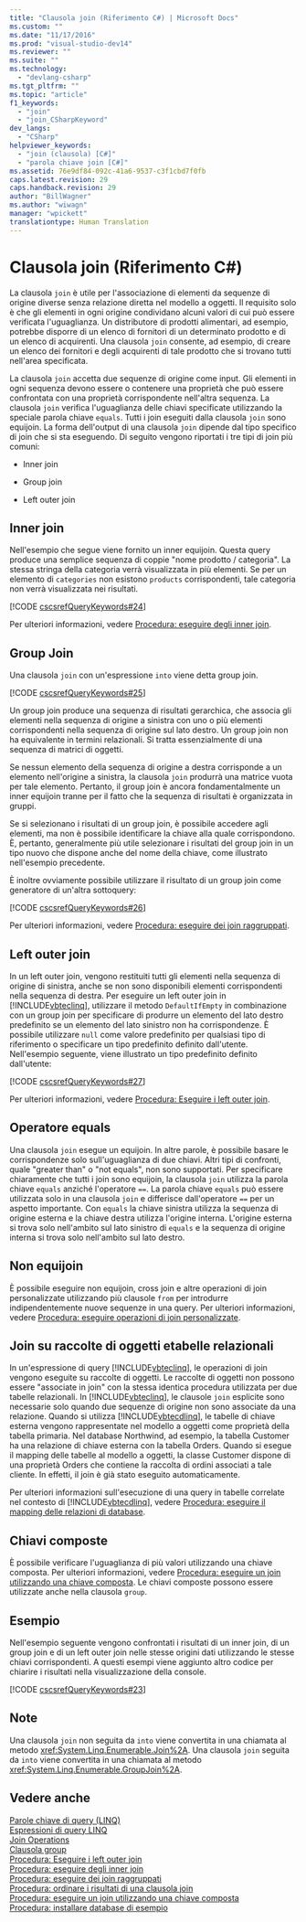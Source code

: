 ```yaml
---
title: "Clausola join (Riferimento C#) | Microsoft Docs"
ms.custom: ""
ms.date: "11/17/2016"
ms.prod: "visual-studio-dev14"
ms.reviewer: ""
ms.suite: ""
ms.technology: 
  - "devlang-csharp"
ms.tgt_pltfrm: ""
ms.topic: "article"
f1_keywords: 
  - "join"
  - "join_CSharpKeyword"
dev_langs: 
  - "CSharp"
helpviewer_keywords: 
  - "join (clausola) [C#]"
  - "parola chiave join [C#]"
ms.assetid: 76e9df84-092c-41a6-9537-c3f1cbd7f0fb
caps.latest.revision: 29
caps.handback.revision: 29
author: "BillWagner"
ms.author: "wiwagn"
manager: "wpickett"
translationtype: Human Translation
---
```

# Clausola join (Riferimento C#)
La clausola `join` è utile per l'associazione di elementi da sequenze di origine diverse senza relazione diretta nel modello a oggetti.  Il requisito solo è che gli elementi in ogni origine condividano alcuni valori di cui può essere verificata l'uguaglianza.  Un distributore di prodotti alimentari, ad esempio, potrebbe disporre di un elenco di fornitori di un determinato prodotto e di un elenco di acquirenti.  Una clausola `join` consente, ad esempio, di creare un elenco dei fornitori e degli acquirenti di tale prodotto che si trovano tutti nell'area specificata.  
  
 La clausola `join` accetta due sequenze di origine come input.  Gli elementi in ogni sequenza devono essere o contenere una proprietà che può essere confrontata con una proprietà corrispondente nell'altra sequenza.  La clausola `join` verifica l'uguaglianza delle chiavi specificate utilizzando la speciale parola chiave `equals`.  Tutti i join eseguiti dalla clausola `join` sono equijoin.  La forma dell'output di una clausola `join` dipende dal tipo specifico di join che si sta eseguendo.  Di seguito vengono riportati i tre tipi di join più comuni:  
  
-   Inner join  
  
-   Group join  
  
-   Left outer join  
  
## Inner join  
 Nell'esempio che segue viene fornito un inner equijoin.  Questa query produce una semplice sequenza di coppie "nome prodotto \/ categoria".  La stessa stringa della categoria verrà visualizzata in più elementi.  Se per un elemento di `categories` non esistono `products` corrispondenti, tale categoria non verrà visualizzata nei risultati.  
  
 [!CODE [cscsrefQueryKeywords#24](../CodeSnippet/VS_Snippets_VBCSharp/CsCsrefQueryKeywords#24)]  
  
 Per ulteriori informazioni, vedere [Procedura: eseguire degli inner join](../../../csharp/programming-guide/linq-query-expressions/how-to-perform-inner-joins.md).  
  
## Group Join  
 Una clausola `join` con un'espressione `into` viene detta group join.  
  
 [!CODE [cscsrefQueryKeywords#25](../CodeSnippet/VS_Snippets_VBCSharp/CsCsrefQueryKeywords#25)]  
  
 Un group join produce una sequenza di risultati gerarchica, che associa gli elementi nella sequenza di origine a sinistra con uno o più elementi corrispondenti nella sequenza di origine sul lato destro.  Un group join non ha equivalente in termini relazionali. Si tratta essenzialmente di una sequenza di matrici di oggetti.  
  
 Se nessun elemento della sequenza di origine a destra corrisponde a un elemento nell'origine a sinistra, la clausola `join` produrrà una matrice vuota per tale elemento.  Pertanto, il group join è ancora fondamentalmente un inner equijoin tranne per il fatto che la sequenza di risultati è organizzata in gruppi.  
  
 Se si selezionano i risultati di un group join, è possibile accedere agli elementi, ma non è possibile identificare la chiave alla quale corrispondono.  È, pertanto, generalmente più utile selezionare i risultati del group join in un tipo nuovo che dispone anche del nome della chiave, come illustrato nell'esempio precedente.  
  
 È inoltre ovviamente possibile utilizzare il risultato di un group join come generatore di un'altra sottoquery:  
  
 [!CODE [cscsrefQueryKeywords#26](../CodeSnippet/VS_Snippets_VBCSharp/CsCsrefQueryKeywords#26)]  
  
 Per ulteriori informazioni, vedere [Procedura: eseguire dei join raggruppati](../../../csharp/programming-guide/linq-query-expressions/how-to-perform-grouped-joins.md).  
  
## Left outer join  
 In un left outer join, vengono restituiti tutti gli elementi nella sequenza di origine di sinistra, anche se non sono disponibili elementi corrispondenti nella sequenza di destra.  Per eseguire un left outer join in [!INCLUDE[vbteclinq](../../../csharp/includes/vbteclinq_md.md)], utilizzare il metodo `DefaultIfEmpty` in combinazione con un group join per specificare di produrre un elemento del lato destro predefinito se un elemento del lato sinistro non ha corrispondenze.  È possibile utilizzare `null` come valore predefinito per qualsiasi tipo di riferimento o specificare un tipo predefinito definito dall'utente.  Nell'esempio seguente, viene illustrato un tipo predefinito definito dall'utente:  
  
 [!CODE [cscsrefQueryKeywords#27](../CodeSnippet/VS_Snippets_VBCSharp/CsCsrefQueryKeywords#27)]  
  
 Per ulteriori informazioni, vedere [Procedura: Eseguire i left outer join](../../../csharp/programming-guide/linq-query-expressions/how-to-perform-left-outer-joins.md).  
  
## Operatore equals  
 Una clausola `join` esegue un equijoin.  In altre parole, è possibile basare le corrispondenze solo sull'uguaglianza di due chiavi.  Altri tipi di confronti, quale "greater than" o "not equals", non sono supportati.  Per specificare chiaramente che tutti i join sono equijoin, la clausola `join` utilizza la parola chiave `equals` anziché l'operatore `==`.  La parola chiave `equals` può essere utilizzata solo in una clausola `join` e differisce dall'operatore `==` per un aspetto importante.  Con `equals` la chiave sinistra utilizza la sequenza di origine esterna e la chiave destra utilizza l'origine interna.  L'origine esterna si trova solo nell'ambito sul lato sinistro di `equals` e la sequenza di origine interna si trova solo nell'ambito sul lato destro.  
  
## Non equijoin  
 È possibile eseguire non equijoin, cross join e altre operazioni di join personalizzate utilizzando più clausole `from` per introdurre indipendentemente nuove sequenze in una query.  Per ulteriori informazioni, vedere [Procedura: eseguire operazioni di join personalizzate](../../../csharp/programming-guide/linq-query-expressions/how-to-perform-custom-join-operations.md).  
  
## Join su raccolte di oggetti etabelle relazionali  
 In un'espressione di query [!INCLUDE[vbteclinq](../../../csharp/includes/vbteclinq_md.md)], le operazioni di join vengono eseguite su raccolte di oggetti.  Le raccolte di oggetti non possono essere "associate in join" con la stessa identica procedura utilizzata per due tabelle relazionali.  In [!INCLUDE[vbteclinq](../../../csharp/includes/vbteclinq_md.md)], le clausole `join` esplicite sono necessarie solo quando due sequenze di origine non sono associate da una relazione.  Quando si utilizza [!INCLUDE[vbtecdlinq](../../../csharp/includes/vbtecdlinq_md.md)], le tabelle di chiave esterna vengono rappresentate nel modello a oggetti come proprietà della tabella primaria.  Nel database Northwind, ad esempio, la tabella Customer ha una relazione di chiave esterna con la tabella Orders.  Quando si esegue il mapping delle tabelle al modello a oggetti, la classe Customer dispone di una proprietà Orders che contiene la raccolta di ordini associati a tale cliente.  In effetti, il join è già stato eseguito automaticamente.  
  
 Per ulteriori informazioni sull'esecuzione di una query in tabelle correlate nel contesto di [!INCLUDE[vbtecdlinq](../../../csharp/includes/vbtecdlinq_md.md)], vedere [Procedura: eseguire il mapping delle relazioni di database](../Topic/How%20to:%20Map%20Database%20Relationships.md).  
  
## Chiavi composte  
 È possibile verificare l'uguaglianza di più valori utilizzando una chiave composta.  Per ulteriori informazioni, vedere [Procedura: eseguire un join utilizzando una chiave composta](../../../csharp/programming-guide/linq-query-expressions/how-to-join-by-using-composite-keys.md).  Le chiavi composte possono essere utilizzate anche nella clausola `group`.  
  
## Esempio  
 Nell'esempio seguente vengono confrontati i risultati di un inner join, di un group join e di un left outer join nelle stesse origini dati utilizzando le stesse chiavi corrispondenti.  A questi esempi viene aggiunto altro codice per chiarire i risultati nella visualizzazione della console.  
  
 [!CODE [cscsrefQueryKeywords#23](../CodeSnippet/VS_Snippets_VBCSharp/CsCsrefQueryKeywords#23)]  
  
## Note  
 Una clausola `join` non seguita da `into` viene convertita in una chiamata al metodo <xref:System.Linq.Enumerable.Join%2A>.  Una clausola `join` seguita da `into` viene convertita in una chiamata al metodo <xref:System.Linq.Enumerable.GroupJoin%2A>.  
  
## Vedere anche  
 [Parole chiave di query \(LINQ\)](../../../csharp/language-reference/keywords/query-keywords.md)   
 [Espressioni di query LINQ](../../../csharp/programming-guide/linq-query-expressions/index.md)   
 [Join Operations](../../../visual-basic/programming-guide/concepts/linq/join-operations.md)   
 [Clausola group](../../../csharp/language-reference/keywords/group-clause.md)   
 [Procedura: Eseguire i left outer join](../../../csharp/programming-guide/linq-query-expressions/how-to-perform-left-outer-joins.md)   
 [Procedura: eseguire degli inner join](../../../csharp/programming-guide/linq-query-expressions/how-to-perform-inner-joins.md)   
 [Procedura: eseguire dei join raggruppati](../../../csharp/programming-guide/linq-query-expressions/how-to-perform-grouped-joins.md)   
 [Procedura: ordinare i risultati di una clausola join](../../../csharp/programming-guide/linq-query-expressions/how-to-order-the-results-of-a-join-clause.md)   
 [Procedura: eseguire un join utilizzando una chiave composta](../../../csharp/programming-guide/linq-query-expressions/how-to-join-by-using-composite-keys.md)   
 [Procedura: installare database di esempio](../Topic/How%20to:%20Install%20Sample%20Databases.md)